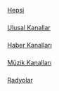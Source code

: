 [Hepsi](https://raw.githubusercontent.com/aytacesmebasi/aypitivibi/master/aypitivibi.m3u)
###
[Ulusal Kanallar](https://raw.githubusercontent.com/aytacesmebasi/aypitivibi/master/ulusal.m3u)
###
[Haber Kanalları](https://raw.githubusercontent.com/aytacesmebasi/aypitivibi/master/haber.m3u)
###
[Müzik Kanalları](https://raw.githubusercontent.com/aytacesmebasi/aypitivibi/master/muzik.m3u)
###
[Radyolar](https://raw.githubusercontent.com/aytacesmebasi/aypitivibi/master/radyo.m3u)
